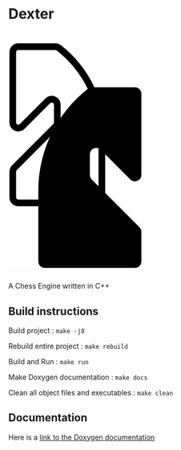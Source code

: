 Dexter
====
![alt text](logo.png)
====

A Chess Engine written in C++

Build instructions
--
Build project : 
    ```
    make -j8
    ```

Rebuild entire project :
    ```
    make rebuild
    ```

Build and Run :
    ```
    make run
    ```

Make Doxygen documentation :
    ```
    make docs
    ```

Clean all object files and executables :
    ```
    make clean
    ```

Documentation
--
Here is a [link to the Doxygen documentation](https://regalmoix.github.io/dexter/html/index.html)
